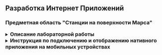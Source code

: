 ## Разработка Интернет Приложений

### Предметная область "Станции на поверхности Марса"

<details style="font-size: 14px;">
<summary>
<span style="font-size: 16px; font-weight: bold;">Описание лабораторной работы</span>
</summary>

- **Цель работы**: Создание нативного приложения
- **Порядок показа**: Кроме `Tauri` показывать на телефоне, отредактировать услуги в БД и продемонстрировать изменение в нативном приложении
- **Контрольные вопросы**: виды нативных приложений и отличие от web-приложений, react-native, pwa, tauri
- **Задание**: Создание приложения для `гостя` на iOS/Android/Tauri/Qt/React-native и подключением к веб-сервису

Создание простого нативного приложения для интерфейса гостя (без авторизации и редактирования), состоящий из 2 страниц с фильтрацией и картинками. Подключить приложение к разработанному API через IP адрес в локальной сети.

* [Методические указания Tauri](/tutorials/tauri/)
* [Методические указания React Native + Redux Toolkit](/tutorials/react-native/react_native.md)
* [Методические указания iOS (UI kit)](https://github.com/iu5git/web-2022/blob/main/tutorials/ios_tutorial/ios_tutorial.md)
* [Методические указания iOS (Swift UI)](/tutorials/swiftui)
* [Методические указания Android (Java)](https://github.com/iu5git/web-2022/blob/main/tutorials/android_tutorial/android_tutorial.md)
* [Методические указания Android (Kotlin + Compose)](/tutorials/lab7-android-kotlin/README.md)

</details>

<details style="font-size: 14px;">
<summary>
<span style="font-size: 16px; font-weight: bold;">Инструкция по подключению и отображению нативного приложения на мобильных устройствах</span>
</summary>

1. Установить `Expo Go` на мобильном устройстве

2. После сборки и запуска данного проекта нужно скорпировать `localhost` и `port`.

![img.png](img/img.png)

- Пусть, у нас получится `192.168.1.53.8081`, тогда:

3. В файле `Const.ts` заменить

![img_1.png](img/img_1.png)

4. Клонировать репозиторий [`Backend`](https://github.com/RedAlexDad/MarsStationBackend/tree/REST_API) у себя, переключить на ветку `REST_API`, затем в `setting.py` нужно установить значение как 

![img_2.png](img/img_2.png)

5. И в файле `DB_Minio` в `Backend` тоже установить как

![img_3.png](img/img_3.png)

6. Затем необходимо запустить `Backend` следующим образом:

```bash
python manage.py runserver 192.168.1.53.8000 
```

7. В мобильном устройстве по `QR-коду` навести камеру и запустить приложение.
</details>